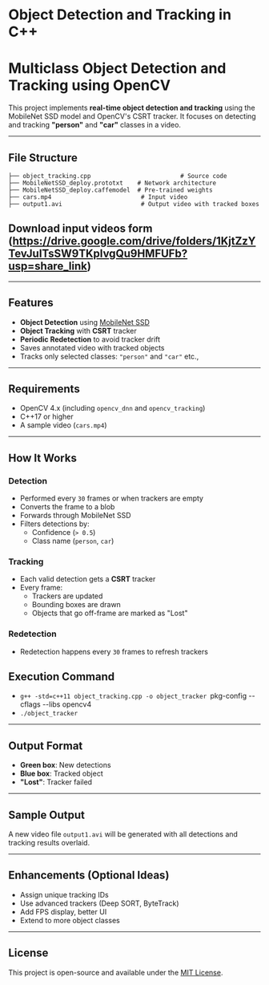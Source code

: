 # Object Detection and Tracking in C++

# Multiclass Object Detection and Tracking using OpenCV

This project implements **real-time object detection and tracking** using the MobileNet SSD model and OpenCV's CSRT tracker. It focuses on detecting and tracking **"person"** and **"car"** classes in a video.

---

## File Structure

```plaintext
├── object_tracking.cpp                         # Source code
├── MobileNetSSD_deploy.prototxt    # Network architecture
├── MobileNetSSD_deploy.caffemodel  # Pre-trained weights
├── cars.mp4                         # Input video
├── output1.avi                      # Output video with tracked boxes
```
## Download input videos form (https://drive.google.com/drive/folders/1KjtZzYTevJuITsSW9TKpIvgQu9HMFUFb?usp=share_link)

---

## Features

- **Object Detection** using [MobileNet SSD](https://github.com/chuanqi305/MobileNet-SSD)
- **Object Tracking** with **CSRT** tracker
- **Periodic Redetection** to avoid tracker drift
- Saves annotated video with tracked objects
- Tracks only selected classes: `"person"` and `"car"` etc.,

---

## Requirements

- OpenCV 4.x (including `opencv_dnn` and `opencv_tracking`)
- C++17 or higher
- A sample video (`cars.mp4`)

---

## How It Works

### Detection
- Performed every `30` frames or when trackers are empty
- Converts the frame to a blob
- Forwards through MobileNet SSD
- Filters detections by:
  - Confidence (`> 0.5`)
  - Class name (`person`, `car`)

### Tracking
- Each valid detection gets a **CSRT** tracker
- Every frame:
  - Trackers are updated
  - Bounding boxes are drawn
  - Objects that go off-frame are marked as "Lost"

### Redetection
- Redetection happens every `30` frames to refresh trackers

## Execution Command
- `g++ -std=c++11 object_tracking.cpp -o object_tracker `pkg-config --cflags --libs opencv4` `
- `./object_tracker `

---

## Output Format

- **Green box**: New detections
- **Blue box**: Tracked object
- **"Lost"**: Tracker failed

---

## Sample Output

A new video file `output1.avi` will be generated with all detections and tracking results overlaid.

---

## Enhancements (Optional Ideas)

- Assign unique tracking IDs
- Use advanced trackers (Deep SORT, ByteTrack)
- Add FPS display, better UI
- Extend to more object classes

---

## License

This project is open-source and available under the [MIT License](LICENSE).
